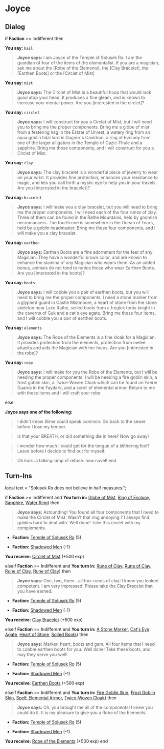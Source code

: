 # Joyce


## Dialog

if **Faction** >= Indifferent then



**You say:** `hail`




>**Joyce says:** I am Joyce of the Temple of Solusek Ro. I am the guardian of four of the items of the elementalist. If you are a magician, ask me about the [Robe of the Elements], the [Clay Bracelet], the [Earthen Boots] or the [Circlet of Mist]


**You say:** `mist`




>**Joyce says:** The Circlet of Mist is a beautiful hoop that would look good atop your head. It produces a fine gleam, and is known to increase your mental power. Are you [interested in the circlet]?


**You say:** `circlet`




>**Joyce says:** I will construct for you a Circlet of Mist, but I will need you to bring me the proper components. Bring me a globe of mist from a festering hag in the Estate of Unrest, a watery ring from an aqua goblin tidal lord in Dagnor's Cauldron, a ring of Evoluoy from one of the larger alligators in the Temple of Cazic-Thule and a sapphire. Bring me these components, and I will construct for you a Circlet of Mist.


**You say:** `clay`




>**Joyce says:** The clay bracelet is a wonderful piece of jewelry to wear on your wrist. It provides fine protection, enhances your resistance to magic, and lets you call forth a mystic eye to help you in your travels. Are you [interested in the bracelet]?


**You say:** `bracelet`




>**Joyce says:** I will make you a clay bracelet, but you will need to bring me the proper components. I will need each of the four runes of clay. Three of them can be found in the Rathe Mountains, held by gnomish necromancers. The fourth one is somewhere in the Ocean of Tears, held by a goblin headmaster. Bring me these four components, and I will make you a clay bracelet.


**You say:** `earthen`




>**Joyce says:** Earthen Boots are a fine adornment for the feet of any Magician. They have a wonderful brown color, and are known to enhance the stamina of any Magician who wears them. As an added bonus, animals do not tend to notice those who wear Earthen Boots. Are you [interested in the boots]?


**You say:** `boots`




>**Joyce says:** I will cobble you a pair of earthen boots, but you will need to bring me the proper components. I need a stone marker from a glyphed guard in Castle Mistmoore, a heart of stone from the stone skeleton near Lake Rathe, soiled boots from a froglok tonta knight in the caverns of Guk and a cat's eye agate. Bring me these four items, and I will cobble you a pair of earthen boots.


**You say:** `elements`




>**Joyce says:** The Robe of the Elements is a fine cloak for a Magician. It provides protection from the elements, protection from melee attacks and aids the Magician with her focus. Are you [interested in the robe]?


**You say:** `robe`




>**Joyce says:** I will make for you the Robe of the Elements, but I will be needing the proper components. I will be needing a fire goblin skin, a frost goblin skin, a Twice-Woven Cloak which can be found on Faerie Guards in the Faydark, and a scroll of elemental armor. Return to me with these items and I will craft your robe.


else


**Joyce says one of the following:**

>I didn't know Slime could speak common.  Go back to the sewer before I lose my temper.

>Is that your BREATH, or did something die in here?  Now go away!

>I wonder how much I could get for the tongue of a blithering fool?  Leave before I decide to find out for myself.

>Oh look..a talking lump of refuse..how novel!
end

## Turn-Ins



local text = "Solusek Ro does not believe in half measures.";





if **Faction** >= Indifferent and  **You turn in:** [Globe of Mist](/item/10545), [Ring of Evoluoy](/item/10547), [Sapphire](/item/10034), [Water Ring](/item/10546)) then


>**Joyce says:** Astounding! You found all four components that I need to make the Circlet of Mist. Wasn't that ring annoying ? I always find goblins hard to deal with. Well done! Take this circlet with my complements.


* __Faction:__ [Temple of Solusek Ro](/faction/415) (5)


* __Faction:__ [Shadowed Men](/faction/416) (-1)


 **You receive:**  [Circlet of Mist](/item/2358) (+500 exp)



elseif **Faction** >= Indifferent and  **You turn in:** [Rune of Clay](/item/10539), [Rune of Clay](/item/10542), [Rune of Clay](/item/10540), [Rune of Clay](/item/10541)) then


>**Joyce says:** One, two, three.. all four runes of clay! I knew you looked competent. I am very impressed! Please take the Clay Bracelet that you have earned.


* __Faction:__ [Temple of Solusek Ro](/faction/415) (5)


* __Faction:__ [Shadowed Men](/faction/416) (-1)


 **You receive:**  [Clay Bracelet](/item/2359) (+500 exp)



elseif **Faction** >= Indifferent and  **You turn in:** [A Stone Marker](/item/10543), [Cat's Eye Agate](/item/10026), [Heart of Stone](/item/10544), [Soiled Boots](/item/2363)) then


>**Joyce says:** Marker, heart, boots and gem. All four items that I need to cobble earthen boots for you. Well done! Take these boots, and may they serve you well!


* __Faction:__ [Temple of Solusek Ro](/faction/415) (5)


* __Faction:__ [Shadowed Men](/faction/416) (-1)


 **You receive:**  [Earthen Boots](/item/2357) (+500 exp)



elseif **Faction** >= Indifferent and  **You turn in:** [Fire Goblin Skin](/item/2361), [Frost Goblin Skin](/item/2362), [Spell: Elemental Armor](/item/15109), [Twice-Woven Cloak](/item/2360)) then


>**Joyce says:** Oh, you brought me all of the components! I knew you could do it. It is my pleasure to give you a Robe of the Elements.


* __Faction:__ [Temple of Solusek Ro](/faction/415) (5)


* __Faction:__ [Shadowed Men](/faction/416) (-1)


 **You receive:**  [Robe of the Elements](/item/1356) (+500 exp)
end






